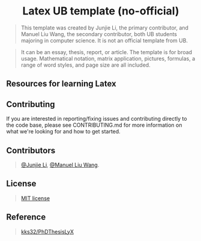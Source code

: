 # <div align="center"> Latex UB template (no-official) </div>

> This template was created by Junjie Li, the primary contributor, and Manuel Liu Wang, the secondary contributor, both UB students majoring in computer science. It is not an official template from UB.

> It can be an essay, thesis, report, or article. The template is for broad usage. Mathematical notation, matrix application, pictures, formulas, a range of word styles, and page size are all included.

## Resources for learning Latex

## Contributing

If you are interested in reporting/fixing issues and contributing directly to the code base, please see CONTRIBUTING.md for more information on what we're looking for and how to get started.

## Contributors

> [@Junjie Li](https://github.com/junjielyu13), [@Manuel Liu Wang](https://github.com/TheExorcit).

## License

> [MIT license](https://github.com/junjielyu13/LaTeX_UB_template-no-official-/blob/main/LICENSE)

## Reference

> [kks32/PhDThesisLyX](https://github.com/kks32/PhDThesisLyX)
